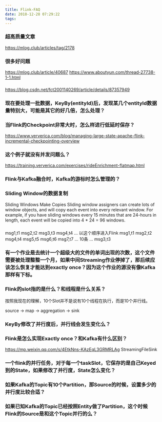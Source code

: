 ```yaml
---
title: Flink-FAQ
date: 2018-12-28 07:29:22
tags:
---
```


### 超高质量文章
https://mlog.club/articles/tag/2178

### 很多好问题
https://mlog.club/article/40687
https://www.aboutyun.com/thread-27738-1-1.html

### 
https://blog.csdn.net/fct2001140269/article/details/87357949

### 现在要处理一批数据，KeyBy(entityId)后，发现某几个entityId数据量特别大，可能是其它的好几倍，怎么处理？

### 当Flink的Checkpoint非常大时，怎么样进行低延时保存？
https://www.ververica.com/blog/managing-large-state-apache-flink-incremental-checkpointing-overview

### 这个例子就没有并发问题么？
https://training.ververica.com/exercises/rideEnrichment-flatmap.html


### Flink与Kafka融合时，Kafka的游标时怎么管理的？


### Sliding Window的数据复制
Sliding Windows Make Copies
Sliding window assigners can create lots of window objects, and will copy each event into every relevant window. For example, if you have sliding windows every 15 minutes that are 24-hours in length, each event will be copied into 4 * 24 = 96 windows.

### 
msg1,t1
msg2,t2
msg3,t3
msg4,t4
...
以这个顺序进入Flink
msg1,t1
msg2,t2
msg4,t4
msg5,t5
msg6,t6
msg7,t7
...
10条
...
msg3,t3
### 有一个作业是去统计一个超级大的文件的单词出现的次数，这个文件需要被处理整整一个月，如果中间Streaming作业停掉了，那后续应该怎么恢复才能达到exactly once？因为这个作业的源没有像Kafka那样有下标。

### Flink的slot指的是什么？和线程是什么关系？
按照我现在的理解，10个Slot并不是说有10个线程在执行，而是10个并行线。

source -> map -> aggregation -> sink

### KeyBy修改了并行度后，并行线会发生变化么？

###

### Flink是怎么实现Exactly once？和Kafka有什么区别？
https://mp.weixin.qq.com/s/4EtkNns-KAzEqL3GRMRLAg
StreamingFileSink

### 一个flink的并行任务，对于每一个taskSlot，它保存的是自己Keyed到的State，如果修改了并行度，State怎么变化？

### 如果Kafka的Topic有10个Partition，那Source的时候，设置多少的并行度比较合适？

### 如果已知Kafka的Topic已经按照Entity做了Partition，这个时候Flink的Source是和这个Topic并行的么？
